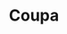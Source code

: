 ---
blog: https://coupa.com/blog
facebook: https://facebook.com/coupasoftware
linkedin: https://linkedin.com/company/99595
logohandle: coupa
sort: coupa
title: Coupa
twitter: https://x.com/Coupa
website: https://www.coupa.com/
youtube: https://youtube.com/user/CoupaSoftware
---